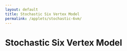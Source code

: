 ```yaml
---
layout: default
title: Stochastic Six Vertex Model
permalink: /applets/stochastic-6vm/
---
```


# Stochastic Six Vertex Model

